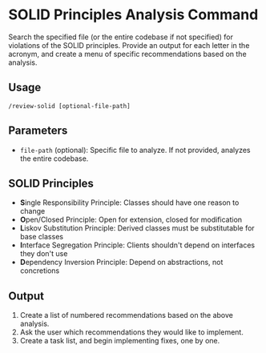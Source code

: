 # SOLID Principles Analysis Command

Search the specified file (or the entire codebase if not specified) for violations of the SOLID principles. Provide an output for each letter in the acronym, and create a menu of specific recommendations based on the analysis.

## Usage

``` cursor-agent
/review-solid [optional-file-path]
```

## Parameters

- `file-path` (optional): Specific file to analyze. If not provided, analyzes the entire codebase.

## SOLID Principles

- **S**ingle Responsibility Principle: Classes should have one reason to change
- **O**pen/Closed Principle: Open for extension, closed for modification  
- **L**iskov Substitution Principle: Derived classes must be substitutable for base classes
- **I**nterface Segregation Principle: Clients shouldn't depend on interfaces they don't use
- **D**ependency Inversion Principle: Depend on abstractions, not concretions

## Output

1) Create a list of numbered recommendations based on the above analysis.
2) Ask the user which recommendations they would like to implement.
3) Create a task list, and begin implementing fixes, one by one.
